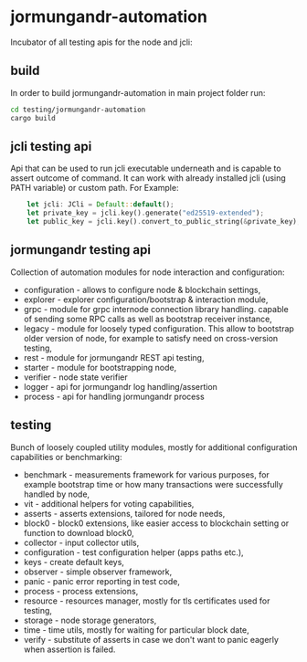 # jormungandr-automation

Incubator of all testing apis for the node and jcli:

## build

In order to build jormungandr-automation in main project folder run:

```sh
cd testing/jormungandr-automation
cargo build
```

## jcli testing api

Api that can be used to run jcli executable underneath and is capable to assert outcome of command.
It can work with already installed jcli (using PATH variable) or custom path. For Example:

```rust
    let jcli: JCli = Default::default();
    let private_key = jcli.key().generate("ed25519-extended");
    let public_key = jcli.key().convert_to_public_string(&private_key);
```

## jormungandr testing api

Collection of automation modules for node interaction and configuration:

* configuration - allows to configure node & blockchain settings,
* explorer - explorer configuration/bootstrap & interaction module,
* grpc - module for grpc internode connection library handling.
  capable of sending some RPC calls as well as bootstrap receiver instance,
* legacy - module for loosely typed configuration.
  This allow to bootstrap older version of node, for example to satisfy need on cross-version testing,
* rest - module for jormungandr REST api testing,
* starter - module for bootstrapping node,
* verifier - node state verifier
* logger - api for jormungandr log handling/assertion
* process - api for handling jormungandr process

## testing

Bunch of loosely coupled utility modules, mostly for additional configuration capabilities or benchmarking:

* benchmark - measurements framework for various purposes,
  for example bootstrap time or how many transactions were successfully handled by node,
* vit - additional helpers for voting capabilities,
* asserts - asserts extensions, tailored for node needs,
* block0 - block0 extensions, like easier access to blockchain setting or function to download block0,
* collector - input collector utils,
* configuration - test configuration helper (apps paths etc.),
* keys - create default keys,
* observer - simple observer framework,
* panic - panic error reporting in test code,
* process - process extensions,
* resource - resources manager, mostly for tls certificates used for testing,
* storage - node storage generators,
* time - time utils, mostly for waiting for particular block date,
* verify - substitute of asserts in case we don't want to panic eagerly when assertion is failed.
